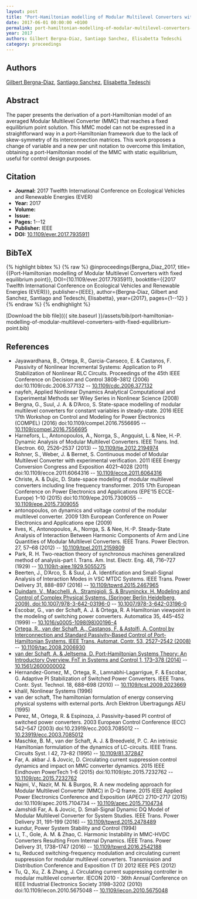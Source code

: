 ```yaml
---
layout: post
title: "Port-Hamiltonian modelling of Modular Multilevel Converters with fixed equilibrium point"
date: 2017-06-01 00:00:00 +0100
permalink: port-hamiltonian-modelling-of-modular-multilevel-converters-with-fixed-equilibrium-point
year: 2017
authors: Gilbert Bergna-Diaz, Santiago Sanchez, Elisabetta Tedeschi
category: proceedings
---
```

 
## Authors
[Gilbert Bergna-Diaz](authors/gilbert-bergna-diaz), [Santiago Sanchez](authors/santiago-sanchez), [Elisabetta Tedeschi](authors/elisabetta-tedeschi)
 
## Abstract
The paper presents the derivation of a port-Hamiltonian model of an averaged Modular Multilevel Converter (MMC) that reaches a fixed equilibrium point solution. This MMC model can not be expressed in a straightforward way in a port-Hamiltonian framework due to the lack of skew-symmetry of its interconnection matrices. This work proposes a change of variable and a new per unit notation to overcome this limitation, obtaining a port-Hamiltonian model of the MMC with static equilibrium, useful for control design purposes.
 
## Citation
- **Journal:** 2017 Twelfth International Conference on Ecological Vehicles and Renewable Energies (EVER)
- **Year:** 2017
- **Volume:** 
- **Issue:** 
- **Pages:** 1--12
- **Publisher:** IEEE
- **DOI:** [10.1109/ever.2017.7935911](https://doi.org/10.1109/ever.2017.7935911)
 
## BibTeX
{% highlight bibtex %}
{% raw %}
@inproceedings{Bergna_Diaz_2017,
  title={{Port-Hamiltonian modelling of Modular Multilevel Converters with fixed equilibrium point}},
  DOI={10.1109/ever.2017.7935911},
  booktitle={{2017 Twelfth International Conference on Ecological Vehicles and Renewable Energies (EVER)}},
  publisher={IEEE},
  author={Bergna-Diaz, Gilbert and Sanchez, Santiago and Tedeschi, Elisabetta},
  year={2017},
  pages={1--12}
}
{% endraw %}
{% endhighlight %}
 
[Download the bib file]({{ site.baseurl }}/assets/bib/port-hamiltonian-modelling-of-modular-multilevel-converters-with-fixed-equilibrium-point.bib)
 
## References
- Jayawardhana, B., Ortega, R., Garcia-Canseco, E. & Castanos, F. Passivity of Nonlinear Incremental Systems: Application to PI Stabilization of Nonlinear RLC Circuits. Proceedings of the 45th IEEE Conference on Decision and Control 3808–3812 (2006) doi:10.1109/cdc.2006.377132 -- [10.1109/cdc.2006.377132](https://doi.org/10.1109/cdc.2006.377132)
- nayfeh, Applied Nonlinear Dynamics Analytical Computational and Experimental Methods ser Wiley Series in Nonlinear Science (2008)
- Bergna, G., Suul, J. A. & D’Arco, S. State-space modelling of modular multilevel converters for constant variables in steady-state. 2016 IEEE 17th Workshop on Control and Modeling for Power Electronics (COMPEL) (2016) doi:10.1109/compel.2016.7556695 -- [10.1109/compel.2016.7556695](https://doi.org/10.1109/compel.2016.7556695)
- Harnefors, L., Antonopoulos, A., Norrga, S., Angquist, L. & Nee, H.-P. Dynamic Analysis of Modular Multilevel Converters. IEEE Trans. Ind. Electron. 60, 2526–2537 (2013) -- [10.1109/tie.2012.2194974](https://doi.org/10.1109/tie.2012.2194974)
- Rohner, S., Weber, J. & Bernet, S. Continuous model of Modular Multilevel Converter with experimental verification. 2011 IEEE Energy Conversion Congress and Exposition 4021–4028 (2011) doi:10.1109/ecce.2011.6064316 -- [10.1109/ecce.2011.6064316](https://doi.org/10.1109/ecce.2011.6064316)
- Christe, A. & Dujic, D. State-space modeling of modular multilevel converters including line frequency transformer. 2015 17th European Conference on Power Electronics and Applications (EPE’15 ECCE-Europe) 1–10 (2015) doi:10.1109/epe.2015.7309055 -- [10.1109/epe.2015.7309055](https://doi.org/10.1109/epe.2015.7309055)
- antonopoulos, on dynamics and voltage control of the modular multilevel converter. 2009 13th European Conference on Power Electronics and Applications epe (2009)
- Ilves, K., Antonopoulos, A., Norrga, S. & Nee, H.-P. Steady-State Analysis of Interaction Between Harmonic Components of Arm and Line Quantities of Modular Multilevel Converters. IEEE Trans. Power Electron. 27, 57–68 (2012) -- [10.1109/tpel.2011.2159809](https://doi.org/10.1109/tpel.2011.2159809)
- Park, R. H. Two-reaction theory of synchronous machines generalized method of analysis-part I. Trans. Am. Inst. Electr. Eng. 48, 716–727 (1929) -- [10.1109/t-aiee.1929.5055275](https://doi.org/10.1109/t-aiee.1929.5055275)
- Beerten, J., D’Arco, S. & Suul, J. A. Identification and Small-Signal Analysis of Interaction Modes in VSC MTDC Systems. IEEE Trans. Power Delivery 31, 888–897 (2016) -- [10.1109/tpwrd.2015.2467965](https://doi.org/10.1109/tpwrd.2015.2467965)
- [Duindam, V., Macchelli, A., Stramigioli, S. & Bruyninckx, H. Modeling and Control of Complex Physical Systems. (Springer Berlin Heidelberg, 2009). doi:10.1007/978-3-642-03196-0](modeling-and-control-of-complex-physical-systems) -- [10.1007/978-3-642-03196-0](https://doi.org/10.1007/978-3-642-03196-0)
- Escobar, G., van der Schaft, A. J. & Ortega, R. A Hamiltonian viewpoint in the modeling of switching power converters. Automatica 35, 445–452 (1999) -- [10.1016/s0005-1098(98)00196-4](https://doi.org/10.1016/s0005-1098(98)00196-4)
- [Ortega, R., van der Schaft, A., Castanos, F. & Astolfi, A. Control by Interconnection and Standard Passivity-Based Control of Port-Hamiltonian Systems. IEEE Trans. Automat. Contr. 53, 2527–2542 (2008)](control-by-interconnection-and-standard-passivity-based-control-of-port-hamiltonian-systems) -- [10.1109/tac.2008.2006930](https://doi.org/10.1109/tac.2008.2006930)
- [van der Schaft, A. & Jeltsema, D. Port-Hamiltonian Systems Theory: An Introductory Overview. FnT in Systems and Control 1, 173–378 (2014)](port-hamiltonian-systems-theory-an-introductory-overview) -- [10.1561/2600000002](https://doi.org/10.1561/2600000002)
- Hernandez-Gomez, M., Ortega, R., Lamnabhi-Lagarrigue, F. & Escobar, G. Adaptive PI Stabilization of Switched Power Converters. IEEE Trans. Contr. Syst. Technol. 18, 688–698 (2010) -- [10.1109/tcst.2009.2023669](https://doi.org/10.1109/tcst.2009.2023669)
- khalil, Nonlinear Systems (1996)
- van der schaft, The hamiltonian formulation of energy conserving physical systems with external ports. Arch Elektron Ubertragungs AEU (1995)
- Perez, M., Ortega, R. & Espinoza, J. Passivity-based PI control of switched power converters. 2003 European Control Conference (ECC) 542–547 (2003) doi:10.23919/ecc.2003.7085012 -- [10.23919/ecc.2003.7085012](https://doi.org/10.23919/ecc.2003.7085012)
- Maschke, B. M., van der Schaft, A. J. & Breedveld, P. C. An intrinsic Hamiltonian formulation of the dynamics of LC-circuits. IEEE Trans. Circuits Syst. I 42, 73–82 (1995) -- [10.1109/81.372847](https://doi.org/10.1109/81.372847)
- Far, A. akbar J. & Jovcic, D. Circulating current suppression control dynamics and impact on MMC converter dynamics. 2015 IEEE Eindhoven PowerTech 1–6 (2015) doi:10.1109/ptc.2015.7232762 -- [10.1109/ptc.2015.7232762](https://doi.org/10.1109/ptc.2015.7232762)
- Najmi, V., Nazir, M. N. & Burgos, R. A new modeling approach for Modular Multilevel Converter (MMC) in D-Q frame. 2015 IEEE Applied Power Electronics Conference and Exposition (APEC) 2710–2717 (2015) doi:10.1109/apec.2015.7104734 -- [10.1109/apec.2015.7104734](https://doi.org/10.1109/apec.2015.7104734)
- Jamshidi Far, A. & Jovcic, D. Small-Signal Dynamic DQ Model of Modular Multilevel Converter for System Studies. IEEE Trans. Power Delivery 31, 191–199 (2016) -- [10.1109/tpwrd.2015.2478489](https://doi.org/10.1109/tpwrd.2015.2478489)
- kundur, Power System Stability and Control (1994)
- Li, T., Gole, A. M. & Zhao, C. Harmonic Instability in MMC-HVDC Converters Resulting From Internal Dynamics. IEEE Trans. Power Delivery 31, 1738–1747 (2016) -- [10.1109/tpwrd.2016.2542188](https://doi.org/10.1109/tpwrd.2016.2542188)
- tu, Reduced switching-frequency modulation and circulating current suppression for modular multilevel converters. Transmission and Distribution Conference and Exposition (T D) 2012 IEEE PES (2012)
- Tu, Q., Xu, Z. & Zhang, J. Circulating current suppressing controller in modular multilevel converter. IECON 2010 - 36th Annual Conference on IEEE Industrial Electronics Society 3198–3202 (2010) doi:10.1109/iecon.2010.5675048 -- [10.1109/iecon.2010.5675048](https://doi.org/10.1109/iecon.2010.5675048)


